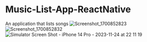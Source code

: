 # Music-List-App-ReactNative
An application that lists songs
![Screenshot_1700852823](https://github.com/DBerkan/Music-List-App-ReactNative/assets/75339046/57bae2b6-879e-4872-bd63-ffd5aac40cd6)
![Screenshot_1700852832](https://github.com/DBerkan/Music-List-App-ReactNative/assets/75339046/7ef345f8-d1e0-412a-812e-5271b3a89edb)
![Simulator Screen Shot - iPhone 14 Pro - 2023-11-24 at 22 11 19](https://github.com/DBerkan/Music-List-App-ReactNative/assets/75339046/b8fc9377-70bd-41e0-b917-7c957b7380eb)

